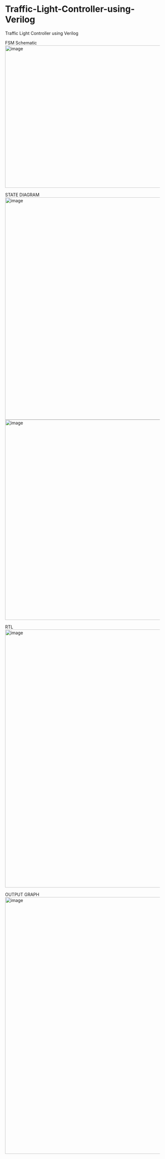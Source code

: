 # Traffic-Light-Controller-using-Verilog
Traffic Light Controller using Verilog

FSM Schematic
<img width="1125" height="462" alt="image" src="https://github.com/user-attachments/assets/ffbed84c-aa12-4d96-8692-37d0a0209738" />

STATE DIAGRAM
<img width="930" height="721" alt="image" src="https://github.com/user-attachments/assets/ef5d5cf0-8dfb-407e-b3b4-ea44be71918f" />
<img width="916" height="650" alt="image" src="https://github.com/user-attachments/assets/a59245a8-3827-4fde-abbf-0d16b1e9e08e" />

RTL
<img width="1576" height="837" alt="image" src="https://github.com/user-attachments/assets/c9708410-ca77-43a7-8966-d57e8a5eb2e6" />

OUTPUT GRAPH
<img width="1580" height="833" alt="image" src="https://github.com/user-attachments/assets/cce3b07c-6392-4544-a529-ef9d3b9e1a08" />

